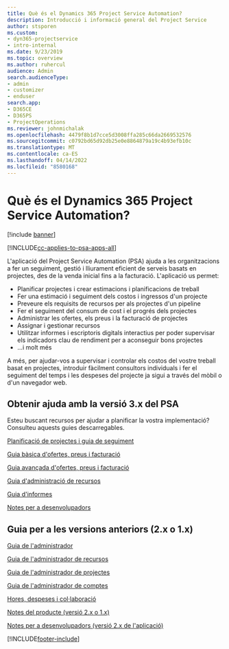 ```yaml
---
title: Què és el Dynamics 365 Project Service Automation?
description: Introducció i informació general del Project Service
author: stsporen
ms.custom:
- dyn365-projectservice
- intro-internal
ms.date: 9/23/2019
ms.topic: overview
ms.author: ruhercul
audience: Admin
search.audienceType:
- admin
- customizer
- enduser
search.app:
- D365CE
- D365PS
- ProjectOperations
ms.reviewer: johnmichalak
ms.openlocfilehash: 4479f8b1d7cce5d3008ffa285c66da2669532576
ms.sourcegitcommit: c0792bd65d92db25e0e8864879a19c4b93efb10c
ms.translationtype: MT
ms.contentlocale: ca-ES
ms.lasthandoff: 04/14/2022
ms.locfileid: "8580168"
---
```

# <a name="what-is-dynamics-365-project-service-automation"></a>Què és el Dynamics 365 Project Service Automation?

[!include [banner](../includes/psa-now-project-operations.md)]

[!INCLUDE[cc-applies-to-psa-apps-all](../includes/cc-applies-to-psa-apps-all.md)]

L'aplicació del Project Service Automation (PSA) ajuda a les organitzacions a fer un seguiment, gestió i lliurament eficient de serveis basats en projectes, des de la venda inicial fins a la facturació. L'aplicació us permet:

- Planificar projectes i crear estimacions i planificacions de treball
- Fer una estimació i seguiment dels costos i ingressos d'un projecte
- Preveure els requisits de recursos per als projectes d'un pipeline
- Fer el seguiment del consum de cost i el progrés dels projectes
- Administrar les ofertes, els preus i la facturació de projectes
- Assignar i gestionar recursos
- Utilitzar informes i escriptoris digitals interactius per poder supervisar els indicadors clau de rendiment per a aconseguir bons projectes
- ...i molt més

A més, per ajudar-vos a supervisar i controlar els costos del vostre treball basat en projectes, introduir fàcilment consultors individuals i fer el seguiment del temps i les despeses del projecte ja sigui a través del mòbil o d'un navegador web.

## <a name="get-help-with-psa-version-3x"></a>Obtenir ajuda amb la versió 3.x del PSA
Esteu buscant recursos per ajudar a planificar la vostra implementació? Consulteu aquests guies descarregables.

 [Planificació de projectes i guia de seguiment](../psa/implementation-guides/project-planning-tracking.md)

 [Guia bàsica d'ofertes, preus i facturació](../psa/implementation-guides/begin-quoting-pricing-billing.md)

 [Guia avançada d'ofertes, preus i facturació](../psa/implementation-guides/adv-quoting-pricing-billing.md)

 [Guia d'administració de recursos](../psa/implementation-guides/resource-management-guide.md)

 [Guia d'informes](../psa/implementation-guides/reporting-guide.md)

 [Notes per a desenvolupadors](../psa/developer-guides/overview-dev-notes-v3.x.md)

## <a name="guidance-for-earlier-versions-app-version-2x-or-1x"></a>Guia per a les versions anteriors (2.x o 1.x)
 [Guia de l'administrador](../psa/admin-guide.md)

 [Guia de l'administrador de recursos](../psa/resource-manager-guide.md)

 [Guia de l'administrador de projectes](../psa/project-manager-guide.md)

 [Guia de l'administrador de comptes](../psa/account-manager-guide.md)

 [Hores, despeses i col·laboració](../psa/time-expense-collaboration-guide.md)

 [Notes del producte (versió 2.x o 1.x)](../psa/white-papers.md)

 [Notes per a desenvolupadors (versió 2.x de l'aplicació)](../psa/developer-guides/add-custom-qoi-forms-v2.x.md)



[!INCLUDE[footer-include](../includes/footer-banner.md)]
